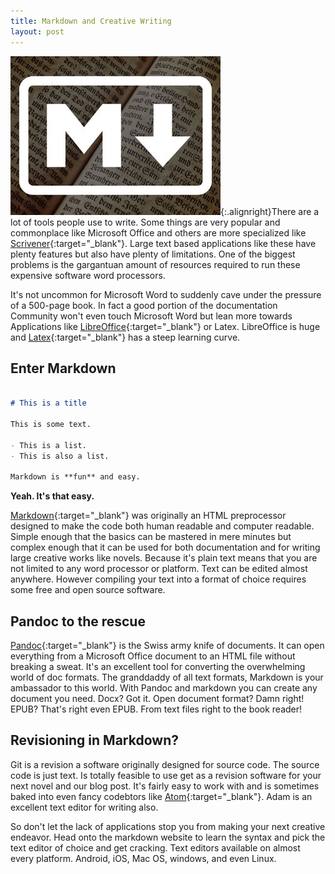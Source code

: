 ```yaml
---
title: Markdown and Creative Writing
layout: post
---
```


![](/images/markdown-books.jpg){:.alignright}There are a lot of tools people use to write. Some things are very popular and commonplace like Microsoft Office and others are more specialized like [Scrivener](http://www.literatureandlatte.com/scrivener.php){:target="_blank"}. Large text based applications like these have plenty features but also have plenty of limitations. One of the biggest problems is the gargantuan amount of resources required to run these expensive software word processors.

It's not uncommon for Microsoft Word to suddenly cave under the pressure of a 500-page book. In fact a good portion of the documentation Community won't even touch Microsoft Word but lean more towards Applications like [LibreOffice](https://www.libreoffice.org/){:target="_blank"} or Latex. LibreOffice is huge and [Latex](http://www.latex-project.org/){:target="_blank"} has a steep learning curve.

## Enter Markdown

```markdown

# This is a title

This is some text.

- This is a list.
- This is also a list.

Markdown is **fun** and easy.

```

**Yeah. It's that easy.**

[Markdown](https://daringfireball.net/projects/markdown/){:target="_blank"} was originally an HTML preprocessor designed to make the code both human readable and computer readable. Simple enough that the basics can be mastered in mere minutes but complex enough that it can be used for both documentation and for writing large creative works like novels. Because it's plain text means that you are not limited to any word processor or platform. Text can be edited almost anywhere. However compiling your text into a format of choice requires some free and open source software.

## Pandoc to the rescue

[Pandoc](http://pandoc.org/){:target="_blank"} is the Swiss army knife of documents. It can open everything from a Microsoft Office document to an HTML file without breaking a sweat. It's an excellent tool for converting the overwhelming world of doc formats. The granddaddy of all text formats, Markdown is your ambassador to this world. With Pandoc and markdown you can create any document you need. Docx? Got it. Open document format? Damn right! EPUB? That's right even EPUB. From text files right to the book reader!

## Revisioning in Markdown?

Git is a revision a software originally designed for source code. The source code is just text. Is totally feasible to use get as a revision software for your next novel and our blog post. It's fairly easy to work with and is sometimes baked into even fancy codebtors like [Atom](https://atom.io/){:target="_blank"}. Adam is an excellent text editor for writing also.

So don't let the lack of applications stop you from making your next creative endeavor. Head onto the markdown website to learn the syntax and pick the text editor of choice and get cracking. Text editors available on almost every platform. Android, iOS, Mac OS, windows, and even Linux.
